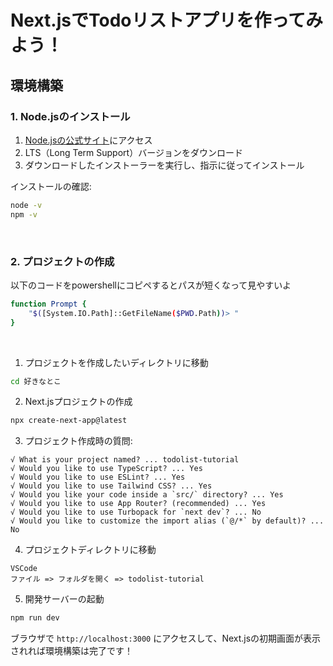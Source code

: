 # Next.jsでTodoリストアプリを作ってみよう！

## 環境構築

### 1. Node.jsのインストール

1. [Node.jsの公式サイト](https://nodejs.org/)にアクセス
2. LTS（Long Term Support）バージョンをダウンロード
3. ダウンロードしたインストーラーを実行し、指示に従ってインストール

インストールの確認:
```bash
node -v
npm -v
```

<br/>

### 2. プロジェクトの作成

以下のコードをpowershellにコピペするとパスが短くなって見やすいよ
```bash
function Prompt {
    "$([System.IO.Path]::GetFileName($PWD.Path))> "
}
```

<br/>

1. プロジェクトを作成したいディレクトリに移動
```bash
cd 好きなとこ
```

2. Next.jsプロジェクトの作成
```bash
npx create-next-app@latest
```

3. プロジェクト作成時の質問:
```
√ What is your project named? ... todolist-tutorial
√ Would you like to use TypeScript? ... Yes
√ Would you like to use ESLint? ... Yes
√ Would you like to use Tailwind CSS? ... Yes
√ Would you like your code inside a `src/` directory? ... Yes
√ Would you like to use App Router? (recommended) ... Yes
√ Would you like to use Turbopack for `next dev`? ... No
√ Would you like to customize the import alias (`@/*` by default)? ... No
```

4. プロジェクトディレクトリに移動
```
VSCode
ファイル => フォルダを開く => todolist-tutorial
```

5. 開発サーバーの起動
```bash
npm run dev
```

ブラウザで `http://localhost:3000` にアクセスして、Next.jsの初期画面が表示されれば環境構築は完了です！